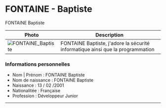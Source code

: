 # FONTAINE - Baptiste
FONTAINE Baptiste

| Photo | Description |
| ------------- | ------------- |
| ![FONTAINE_Baptiste](https://www.tombreton.com/wp-content/uploads/2015/05/pixabay.com_banque-dimages-gratuites_tombreton.jpg) | FONTAINE Baptiste, j'adore la sécurité informatique ainsi que la programmation  |

### Informations personnelles

* Nom | Prénom : FONTAINE Baptiste
* Nom de naissance : FONTAINE Baptiste
* Naissance : 13 / 02 /2001
* Nationalitée : Française
* Profession : Développeur Junior

----------------------------------
